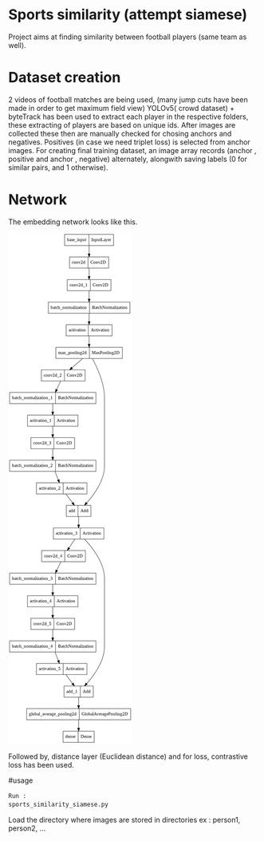 
# Sports similarity (attempt siamese)
Project aims at finding similarity between football players (same team as well). 

# Dataset creation
2 videos of football matches are being used, (many jump cuts have been made in order to get maximum field view)
YOLOv5( crowd dataset) + byteTrack has been used to extract each player in the respective folders, these extracting of  players are based on unique ids. After images are collected these then are manually checked for chosing anchors and negatives. Positives (in case we need triplet loss) is selected from anchor images. 
For creating final training dataset, an image array records (anchor , positive and anchor , negative) alternately, alongwith saving labels (0 for similar pairs, and 1 otherwise).


# Network
The embedding network looks like this. 

![alt text](https://github.com/manish33scss/sports_similarity_siamese/blob/main/meesi_siam_.png)

Followed by, distance layer (Euclidean distance) and for loss, contrastive loss has been used.

#usage
```bash
Run : 
sports_similarity_siamese.py
```
Load the directory where images are stored in directories ex : person1, person2, ... 
